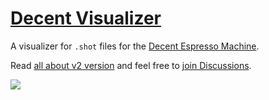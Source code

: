 # [Decent Visualizer](https://visualizer.coffee/)

A visualizer for `.shot` files for the [Decent Espresso Machine](https://decentespresso.com/).

Read [all about v2 version](https://public.3.basecamp.com/p/y8keyN8VrToTNwXw84ZvC2p1) and feel free to [join Discussions](https://github.com/miharekar/decent-visualizer/discussions).

[![](sample.png)](https://visualizer.coffee/shots/77152920-e5f5-4fd9-a54c-e84133ea1d3e)
